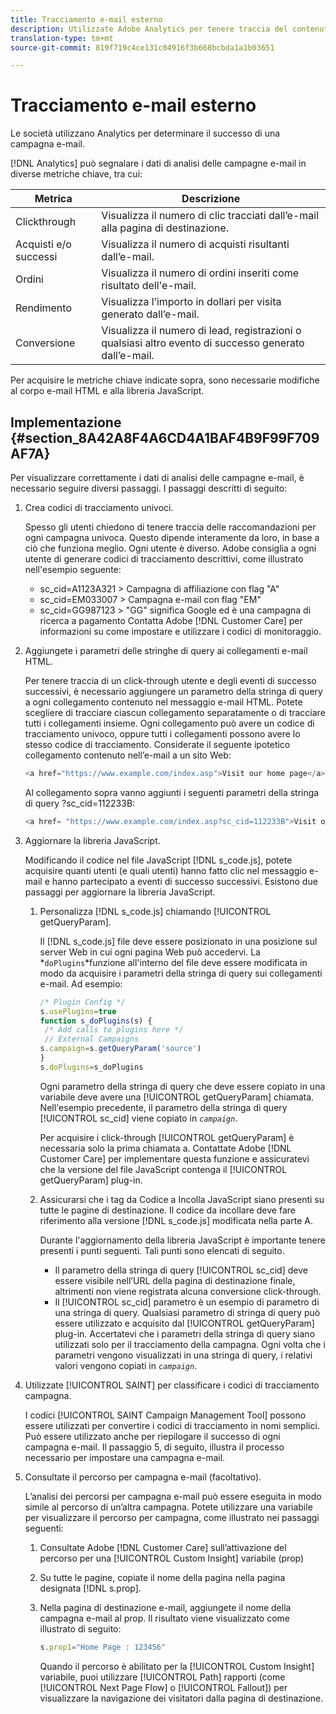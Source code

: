 ```yaml
---
title: Tracciamento e-mail esterno
description: Utilizzate Adobe Analytics per tenere traccia del contenuto delle e-mail.
translation-type: tm+mt
source-git-commit: 819f719c4ce131c04916f3b668bcbda1a1b03651

---
```



# Tracciamento e-mail esterno

Le società utilizzano Analytics per determinare il successo di una campagna e-mail.

[!DNL Analytics] può segnalare i dati di analisi delle campagne e-mail in diverse metriche chiave, tra cui:

| Metrica | Descrizione |
|---|---|
| Clickthrough | Visualizza il numero di clic tracciati dall’e-mail alla pagina di destinazione. |
| Acquisti e/o successi | Visualizza il numero di acquisti risultanti dall’e-mail. |
| Ordini | Visualizza il numero di ordini inseriti come risultato dell&#39;e-mail. |
| Rendimento | Visualizza l’importo in dollari per visita generato dall’e-mail. |
| Conversione | Visualizza il numero di lead, registrazioni o qualsiasi altro evento di successo generato dall’e-mail. |

Per acquisire le metriche chiave indicate sopra, sono necessarie modifiche al corpo e-mail HTML e alla libreria JavaScript.

## Implementazione {#section_8A42A8F4A6CD4A1BAF4B9F99F709AF7A}

Per visualizzare correttamente i dati di analisi delle campagne e-mail, è necessario seguire diversi passaggi. I passaggi descritti di seguito:

1. Crea codici di tracciamento univoci.

   Spesso gli utenti chiedono di tenere traccia delle raccomandazioni per ogni campagna univoca. Questo dipende interamente da loro, in base a ciò che funziona meglio. Ogni utente è diverso. Adobe consiglia a ogni utente di generare codici di tracciamento descrittivi, come illustrato nell&#39;esempio seguente:

   * sc_cid=A1123A321 > Campagna di affiliazione con flag &quot;A&quot;
   * sc_cid=EM033007 > Campagna e-mail con flag &quot;EM&quot;
   * sc_cid=GG987123 > &quot;GG&quot; significa Google ed è una campagna di ricerca a pagamento
   Contatta Adobe [!DNL Customer Care] per informazioni su come impostare e utilizzare i codici di monitoraggio.

1. Aggiungete i parametri delle stringhe di query ai collegamenti e-mail HTML.

   Per tenere traccia di un click-through utente e degli eventi di successo successivi, è necessario aggiungere un parametro della stringa di query a ogni collegamento contenuto nel messaggio e-mail HTML. Potete scegliere di tracciare ciascun collegamento separatamente o di tracciare tutti i collegamenti insieme. Ogni collegamento può avere un codice di tracciamento univoco, oppure tutti i collegamenti possono avere lo stesso codice di tracciamento. Considerate il seguente ipotetico collegamento contenuto nell’e-mail a un sito Web:

   ```js
   <a href="https://www.example.com/index.asp">Visit our home page</a>
   ```

   Al collegamento sopra vanno aggiunti i seguenti parametri della stringa di query ?sc_cid=112233B:

   ```js
   <a href= "https://www.example.com/index.asp?sc_cid=112233B">Visit our home page</a>
   ```

1. Aggiornare la libreria JavaScript.

   Modificando il codice nel file JavaScript [!DNL s_code.js], potete acquisire quanti utenti (e quali utenti) hanno fatto clic nel messaggio e-mail e hanno partecipato a eventi di successo successivi. Esistono due passaggi per aggiornare la libreria JavaScript.

   1. Personalizza [!DNL s_code.js] chiamando [!UICONTROL getQueryParam].

      Il [!DNL s_code.js] file deve essere posizionato in una posizione sul server Web in cui ogni pagina Web può accedervi. La *`doPlugins`*funzione all&#39;interno del file deve essere modificata in modo da acquisire i parametri della stringa di query sui collegamenti e-mail. Ad esempio:

      ```js
      /* Plugin Config */ 
      s.usePlugins=true 
      function s_doPlugins(s) { 
       /* Add calls to plugins here */ 
       // External Campaigns 
      s.campaign=s.getQueryParam('source') 
      } 
      s.doPlugins=s_doPlugins 
      ```

      Ogni parametro della stringa di query che deve essere copiato in una variabile deve avere una [!UICONTROL getQueryParam] chiamata. Nell&#39;esempio precedente, il parametro della stringa di query [!UICONTROL sc_cid] viene copiato in *`campaign`*.

      Per acquisire i click-through [!UICONTROL getQueryParam] è necessaria solo la prima chiamata a. Contattate Adobe [!DNL Customer Care] per implementare questa funzione e assicuratevi che la versione del file JavaScript contenga il [!UICONTROL getQueryParam] plug-in.

   1. Assicurarsi che i tag da Codice a Incolla JavaScript siano presenti su tutte le pagine di destinazione. Il codice da incollare deve fare riferimento alla versione [!DNL s_code.js] modificata nella parte A.

      Durante l&#39;aggiornamento della libreria JavaScript è importante tenere presenti i punti seguenti. Tali punti sono elencati di seguito.

      * Il parametro della stringa di query [!UICONTROL sc_cid] deve essere visibile nell’URL della pagina di destinazione finale, altrimenti non viene registrata alcuna conversione click-through.
      * Il [!UICONTROL sc_cid] parametro è un esempio di parametro di una stringa di query. Qualsiasi parametro di stringa di query può essere utilizzato e acquisito dal [!UICONTROL getQueryParam] plug-in. Accertatevi che i parametri della stringa di query siano utilizzati solo per il tracciamento della campagna. Ogni volta che i parametri vengono visualizzati in una stringa di query, i relativi valori vengono copiati in *`campaign`*.

1. Utilizzate [!UICONTROL SAINT] per classificare i codici di tracciamento campagna.

   I codici [!UICONTROL SAINT Campaign Management Tool] possono essere utilizzati per convertire i codici di tracciamento in nomi semplici. Può essere utilizzato anche per riepilogare il successo di ogni campagna e-mail. Il passaggio 5, di seguito, illustra il processo necessario per impostare una campagna e-mail.

1. Consultate il percorso per campagna e-mail (facoltativo).

   L’analisi dei percorsi per campagna e-mail può essere eseguita in modo simile al percorso di un’altra campagna. Potete utilizzare una variabile per visualizzare il percorso per campagna, come illustrato nei passaggi seguenti:

   1. Consultate Adobe [!DNL Customer Care] sull’attivazione del percorso per una [!UICONTROL Custom Insight] variabile (prop)

   1. Su tutte le pagine, copiate il nome della pagina nella pagina designata [!DNL s.prop].
   1. Nella pagina di destinazione e-mail, aggiungete il nome della campagna e-mail al prop. Il risultato viene visualizzato come illustrato di seguito:

      ```js
      s.prop1="Home Page : 123456"
      ```

      Quando il percorso è abilitato per la [!UICONTROL Custom Insight] variabile, puoi utilizzare [!UICONTROL Path] rapporti (come [!UICONTROL Next Page Flow] o [!UICONTROL Fallout]) per visualizzare la navigazione dei visitatori dalla pagina di destinazione.

